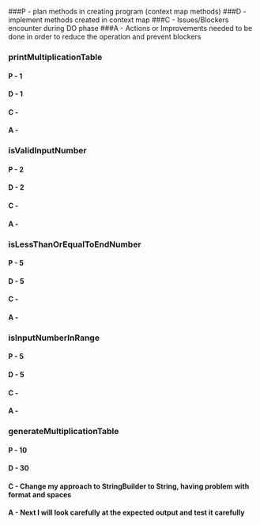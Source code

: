 ###P - plan methods in creating program (context map methods)
###D - implement methods created in context map
###C - Issues/Blockers encounter during DO phase
###A - Actions or Improvements needed to be done in order to reduce the operation and prevent blockers

### printMultiplicationTable
#### P - 1
#### D - 1
#### C - 
#### A - 

### isValidInputNumber
#### P - 2
#### D - 2
#### C - 
#### A -

### isLessThanOrEqualToEndNumber
#### P - 5
#### D - 5
#### C - 
#### A - 

### isInputNumberInRange
#### P - 5
#### D - 5
#### C - 
#### A - 

### generateMultiplicationTable
#### P - 10
#### D - 30
#### C - Change my approach to StringBuilder to String, having problem with format and spaces
#### A - Next I will look carefully at the expected output and test it carefully
